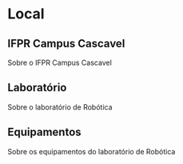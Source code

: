 
# Local

## IFPR Campus Cascavel

Sobre o IFPR Campus Cascavel

## Laboratório

Sobre o laboratório de Robótica

## Equipamentos

Sobre os equipamentos do laboratório de Robótica

